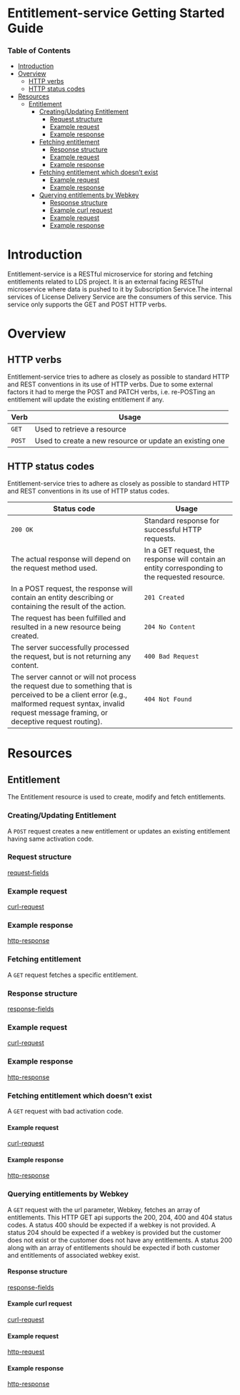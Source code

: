 # **Entitlement-service Getting Started Guide**

### Table of Contents
* [Introduction](#Introduction)
* [Overview](#Overview)
    * [HTTP verbs](#HTTP-verbs)
    * [HTTP status codes](#HTTP-status-codes)
* [Resources](#Resources)
    * [Entitlement](#Entitlement)
        * [Creating/Updating Entitlement](#create_ent)
            * [Request structure](#create-ent-1)
            * [Example request](#create_ent_2)
            * [Example response](#create_ent_3)
        * [Fetching entitlement](#fetch_ent)
            * [Response structure](#fetch_ent_1)
            * [Example request](#fetch_ent_2)
            * [Example response](#fetch_ent_3)
        * [Fetching entitlement which doesn’t exist](#fetch_ent_not_exists)
            * [Example request](#fetch_ent_not_exists_1)
            * [Example response](#fetch_ent_not_exists_2)
        * [Querying entitlements by Webkey](#query_ent)
            * [Response structure](#query_ent_1)
            * [Example curl request](#query_ent_2)
            * [Example request](#query_ent_3)
            * [Example response](#query_ent_4)
            
# <a name=“Introduction”></a>Introduction
Entitlement-service is a RESTful microservice for storing and fetching entitlements related to LDS project. It is an external facing RESTful microservice where data is pushed to it by Subscription Service.The internal services of License Delivery Service are the consumers of this service. This service only supports the GET and POST HTTP verbs.

# <a name=“Overview”></a>Overview
## <a name="HTTP verbs"></a>HTTP verbs

Entitlement-service tries to adhere as closely as possible to standard HTTP and REST conventions in its use of HTTP verbs. Due to some external factors it had to merge the POST and PATCH verbs, i.e. re-POSTing an entitlement will update the existing entitlement if any.

| Verb   | Usage                                                   |
| ------ | ------------------------------------------------------- |
| `GET`  | Used to retrieve a resource                             |
| `POST` | Used to create a new resource or update an existing one |

## <a name="HTTP status codes"></a>HTTP status codes


Entitlement-service tries to adhere as closely as possible to standard HTTP and REST conventions in its use of HTTP status codes.

| Status code                                                                                                                                                                                                | Usage                                                                                          |
| ---------------------------------------------------------------------------------------------------------------------------------------------------------------------------------------------------------- | ---------------------------------------------------------------------------------------------- |
| `200 OK`                                                                                                                                                                                                   | Standard response for successful HTTP requests.                                                |
| The actual response will depend on the request method used.                                                                                                                                                | In a GET request, the response will contain an entity corresponding to the requested resource. |
| In a POST request, the response will contain an entity describing or containing the result of the action.                                                                                                  | `201 Created`                                                                                  |
| The request has been fulfilled and resulted in a new resource being created.                                                                                                                               | `204 No Content`                                                                               |
| The server successfully processed the request, but is not returning any content.                                                                                                                           | `400 Bad Request`                                                                              |
| The server cannot or will not process the request due to something that is perceived to be a client error (e.g., malformed request syntax, invalid request message framing, or deceptive request routing). | `404 Not Found`                                                                                |
# <a name=“Resources”></a>Resources

## <a name=“Entitlement”></a>Entitlement

The Entitlement resource is used to create, modify and fetch entitlements.

### Creating/Updating Entitlement

A `POST` request creates a new entitlement or updates an existing entitlement having same activation code.

### <a name="create-ent-1"></a>Request structure

[request-fields](D:/workdir/asciidoc_2_markdown/lds/entitlement-service/build/generated-snippets/create-update-entitlement/request-fields.md)

### <a name="create_ent_2"></a>Example request

[curl-request](D:/workdir/asciidoc_2_markdown/lds/entitlement-service/build/generated-snippets/create-update-entitlement/curl-request.md)

### <a name="create_ent_3"></a>Example response

[http-response](D:/workdir/asciidoc_2_markdown/lds/entitlement-service/build/generated-snippets/create-update-entitlement/http-response.md)

### <a name="fetch_ent"></a>Fetching entitlement

A `GET` request fetches a specific entitlement.

### <a name="fetch_ent_1"></a>Response structure

[response-fields](D:/workdir/asciidoc_2_markdown/lds/entitlement-service/build/generated-snippets/get-entitlement/response-fields.md)

### <a name="fetch_ent_2"></a>Example request

[curl-request]({D:/workdir/asciidoc_2_markdown/lds/entitlement-service/build/generated-snippets/get-entitlement/curl-request.md)

### <a name="fetch_ent_3"></a>Example response

[http-response](D:/workdir/asciidoc_2_markdown/lds/entitlement-service/build/generated-snippets/get-entitlement/http-response.md)

### <a name="fetch_ent_not_exists"></a>Fetching entitlement which doesn’t exist

A `GET` request with bad activation code.

#### <a name="fetch_ent_not_exists_1"></a>Example request

[curl-request](D:/workdir/asciidoc_2_markdown/lds/entitlement-service/build/generated-snippets/absent-entitlement/curl-request.md)

#### <a name="fetch_ent_not_exists_2"></a>Example response

[http-response](D:/workdir/asciidoc_2_markdown/lds/entitlement-service/build/generated-snippets/absent-entitlement/http-response.md)

### <a name="query_ent"></a>Querying entitlements by Webkey

A `GET` request with the url parameter, Webkey, fetches an array of entitlements. This HTTP GET api supports the 200, 204, 400 and 404 status codes. A status 400 should be expected if a webkey is not provided. A status 204 should be expected if a webkey is provided but the customer does not exist or the customer does not have any entitlements. A status 200 along with an array of entitlements should be expected if both customer and entitlements of associated webkey exist.

#### <a name="query_ent_1"></a>Response structure

[response-fields](D:/workdir/asciidoc_2_markdown/lds/entitlement-service/build/generated-snippets/test-get-list-by-webkey-valid/response-fields.md)

#### <a name="query_ent_2"></a>Example curl request

[curl-request](D:/workdir/asciidoc_2_markdown/lds/entitlement-service/build/generated-snippets/test-get-list-by-webkey-valid/curl-request.md)

#### <a name="query_ent_3"></a>Example request

[http-request](D:/workdir/asciidoc_2_markdown/lds/entitlement-service/build/generated-snippets/test-get-list-by-webkey-valid/http-request.md)

#### <a name="query_ent_4"></a>Example response

[http-response](D:/workdir/asciidoc_2_markdown/lds/entitlement-service/build/generated-snippets/test-get-list-by-webkey-valid/http-response.md)
